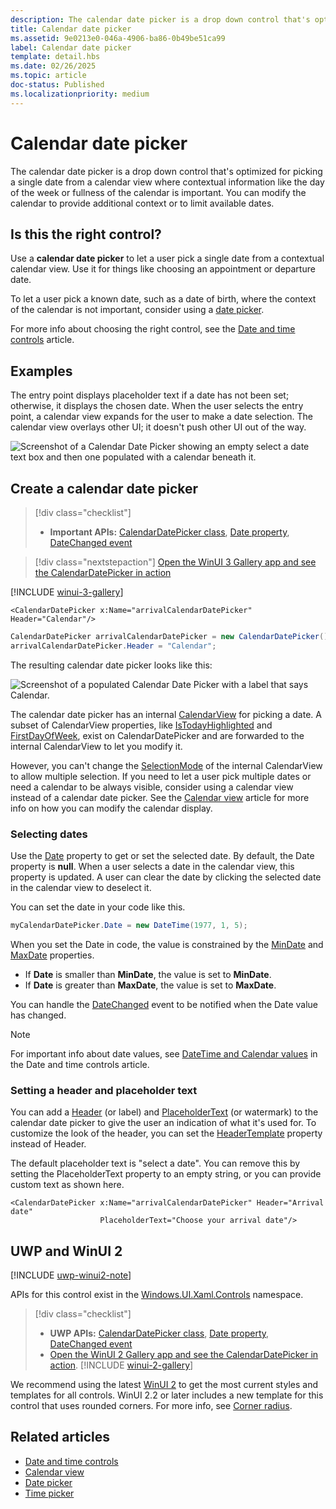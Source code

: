 ```yaml
---
description: The calendar date picker is a drop down control that's optimized for picking a single date from a calendar view where contextual information like the day of the week or fullness of the calendar is important.
title: Calendar date picker
ms.assetid: 9e0213e0-046a-4906-ba86-0b49be51ca99
label: Calendar date picker
template: detail.hbs
ms.date: 02/26/2025
ms.topic: article
doc-status: Published
ms.localizationpriority: medium
---
```

# Calendar date picker

The calendar date picker is a drop down control that's optimized for picking a single date from a calendar view where contextual information like the day of the week or fullness of the calendar is important. You can modify the calendar to provide additional context or to limit available dates.

## Is this the right control?

Use a **calendar date picker** to let a user pick a single date from a contextual calendar view. Use it for things like choosing an appointment or departure date.

To let a user pick a known date, such as a date of birth, where the context of the calendar is not important, consider using a [date picker](date-picker.md).

For more info about choosing the right control, see the [Date and time controls](date-and-time.md) article.

## Examples

The entry point displays placeholder text if a date has not been set; otherwise, it displays the chosen date. When the user selects the entry point, a calendar view expands for the user to make a date selection. The calendar view overlays other UI; it doesn't push other UI out of the way.

![Screenshot of a Calendar Date Picker showing an empty select a date text box and then one populated with a calendar beneath it.](images/calendar-date-picker-2-views.png)

## Create a calendar date picker

> [!div class="checklist"]
>
> - **Important APIs:** [CalendarDatePicker class](/windows/windows-app-sdk/api/winrt/microsoft.UI.Xaml.Controls.CalendarDatePicker), [Date property](/windows/windows-app-sdk/api/winrt/microsoft.ui.xaml.controls.calendardatepicker.date), [DateChanged event](/windows/windows-app-sdk/api/winrt/microsoft.ui.xaml.controls.calendardatepicker.datechanged)

> [!div class="nextstepaction"]
> [Open the WinUI 3 Gallery app and see the CalendarDatePicker in action](winui3gallery:/item/CalendarDatePicker)

[!INCLUDE [winui-3-gallery](../../../includes/winui-3-gallery.md)]

```xaml
<CalendarDatePicker x:Name="arrivalCalendarDatePicker" Header="Calendar"/>
```

```csharp
CalendarDatePicker arrivalCalendarDatePicker = new CalendarDatePicker();
arrivalCalendarDatePicker.Header = "Calendar";
```

The resulting calendar date picker looks like this:

![Screenshot of a populated Calendar Date Picker with a label that says Calendar.](images/calendar-date-picker-closed.png)

The calendar date picker has an internal [CalendarView](/windows/windows-app-sdk/api/winrt/microsoft.UI.Xaml.Controls.CalendarView) for picking a date. A subset of CalendarView properties, like [IsTodayHighlighted](/windows/windows-app-sdk/api/winrt/microsoft.ui.xaml.controls.calendardatepicker.istodayhighlighted) and [FirstDayOfWeek](/windows/windows-app-sdk/api/winrt/microsoft.ui.xaml.controls.calendardatepicker.firstdayofweek), exist on CalendarDatePicker and are forwarded to the internal CalendarView to let you modify it.

However, you can't change the [SelectionMode](/windows/windows-app-sdk/api/winrt/microsoft.ui.xaml.controls.calendarview.selectionmode) of the internal CalendarView to allow multiple selection. If you need to let a user pick multiple dates or need a calendar to be always visible, consider using a calendar view instead of a calendar date picker. See the [Calendar view](calendar-view.md) article for more info on how you can modify the calendar display.

### Selecting dates

Use the [Date](/windows/windows-app-sdk/api/winrt/microsoft.ui.xaml.controls.calendardatepicker.date) property to get or set the selected date. By default, the Date property is **null**. When a user selects a date in the calendar view, this property is updated. A user can clear the date by clicking the selected date in the calendar view to deselect it.

You can set the date in your code like this.

```csharp
myCalendarDatePicker.Date = new DateTime(1977, 1, 5);
```

When you set the Date in code, the value is constrained by the [MinDate](/windows/windows-app-sdk/api/winrt/microsoft.ui.xaml.controls.calendardatepicker.mindate) and [MaxDate](/windows/windows-app-sdk/api/winrt/microsoft.ui.xaml.controls.calendardatepicker.maxdate) properties.

- If **Date** is smaller than **MinDate**, the value is set to **MinDate**.
- If **Date** is greater than **MaxDate**, the value is set to **MaxDate**.

You can handle the [DateChanged](/windows/windows-app-sdk/api/winrt/microsoft.ui.xaml.controls.calendardatepicker.datechanged) event to be notified when the Date value has changed.

> [!NOTE]
> For important info about date values, see [DateTime and Calendar values](date-and-time.md#datetime-and-calendar-values) in the Date and time controls article.

### Setting a header and placeholder text

You can add a [Header](/windows/windows-app-sdk/api/winrt/microsoft.ui.xaml.controls.calendardatepicker.header) (or label) and [PlaceholderText](/windows/windows-app-sdk/api/winrt/microsoft.ui.xaml.controls.calendardatepicker.placeholdertext) (or watermark) to the calendar date picker to give the user an indication of what it's used for. To customize the look of the header, you can set the [HeaderTemplate](/windows/windows-app-sdk/api/winrt/microsoft.ui.xaml.controls.calendardatepicker.headertemplate) property instead of Header.

The default placeholder text is "select a date". You can remove this by setting the PlaceholderText property to an empty string, or you can provide custom text as shown here.

```xaml
<CalendarDatePicker x:Name="arrivalCalendarDatePicker" Header="Arrival date"
                    PlaceholderText="Choose your arrival date"/>
```

## UWP and WinUI 2

[!INCLUDE [uwp-winui2-note](../../../includes/uwp-winui-2-note.md)]

APIs for this control exist in the [Windows.UI.Xaml.Controls](/uwp/api/Windows.UI.Xaml.Controls) namespace.

> [!div class="checklist"]
>
> - **UWP APIs:** [CalendarDatePicker class](/uwp/api/Windows.UI.Xaml.Controls.CalendarDatePicker), [Date property](/uwp/api/windows.ui.xaml.controls.calendardatepicker.date), [DateChanged event](/uwp/api/windows.ui.xaml.controls.calendardatepicker.datechanged)
> - [Open the WinUI 2 Gallery app and see the CalendarDatePicker in action](winui2gallery:/item/CalendarDatePicker). [!INCLUDE [winui-2-gallery](../../../includes/winui-2-gallery.md)]

We recommend using the latest [WinUI 2](../../winui/winui2/index.md) to get the most current styles and templates for all controls. WinUI 2.2 or later includes a new template for this control that uses rounded corners. For more info, see [Corner radius](../style/rounded-corner.md).

## Related articles

- [Date and time controls](date-and-time.md)
- [Calendar view](calendar-view.md)
- [Date picker](date-picker.md)
- [Time picker](time-picker.md)